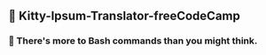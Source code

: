 ## 📖 Kitty-Ipsum-Translator-freeCodeCamp

### 👀  There's more to Bash commands than you might think.
